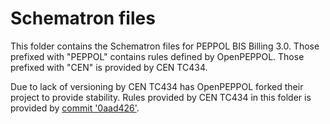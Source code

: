 # Schematron files

This folder contains the Schematron files for PEPPOL BIS Billing 3.0.
Those prefixed with "PEPPOL" contains rules defined by OpenPEPPOL.
Those prefixed with "CEN" is provided by CEN TC434.

Due to lack of versioning by CEN TC434 has OpenPEPPOL forked their project to provide stability.
Rules provided by CEN TC434 in this folder is provided by [commit '0aad426'](https://github.com/OpenPEPPOL/tc434-validation/commit/0aad42640698da1581e9811a753e9a5bd9331010).